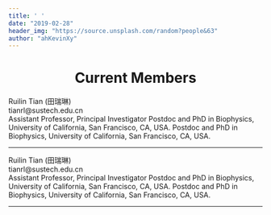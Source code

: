 ```yaml
---
title: ' '
date: "2019-02-28"
header_img: "https://source.unsplash.com/random?people&63"
author: "ahKevinXy"
---
```




<h1 style='text-align:center'> Current Members </h1>


<tr>
    <td> </td>
    <td> <div> Ruilin Tian (田瑞琳)  </div> <div>tianrl@sustech.edu.cn </div></td>
    <td> Assistant Professor, Principal Investigator </td>
    <td>Postdoc and PhD in Biophysics, University of California, San Francisco, CA, USA. </td>
    <td>Postdoc and PhD in Biophysics, University of California, San Francisco, CA, USA. </td>

   
</tr>

<hr/>

<tr>
    <td> </td>
    <td> <div> Ruilin Tian (田瑞琳)  </div> <div>tianrl@sustech.edu.cn </div></td>
    <td> Assistant Professor, Principal Investigator </td>
    <td>Postdoc and PhD in Biophysics, University of California, San Francisco, CA, USA. </td>
    <td>Postdoc and PhD in Biophysics, University of California, San Francisco, CA, USA. </td>

   
</tr>

<hr/>